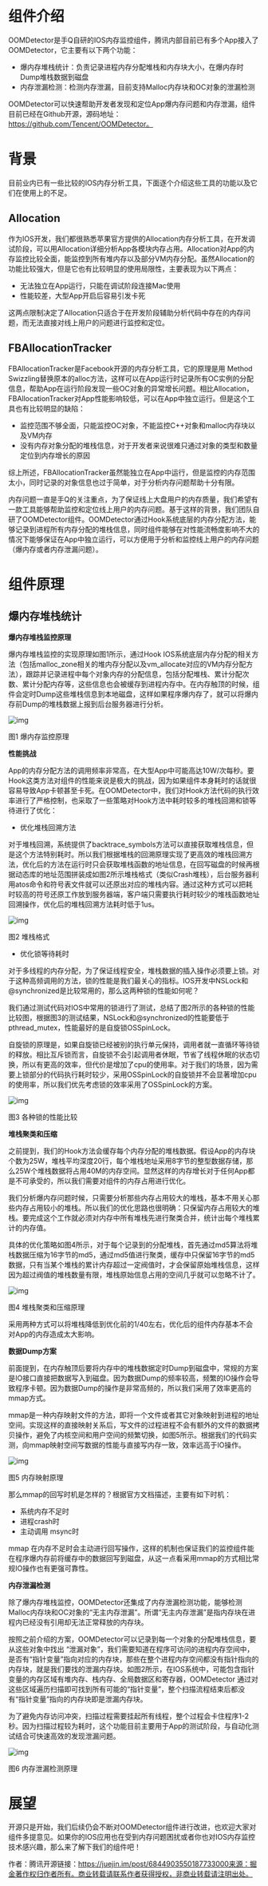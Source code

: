 # 组件介绍

OOMDetector是手Q自研的IOS内存监控组件，腾讯内部目前已有多个App接入了OOMDetector，它主要有以下两个功能：

- 爆内存堆栈统计：负责记录进程内存分配堆栈和内存块大小，在爆内存时Dump堆栈数据到磁盘
- 内存泄漏检测：检测内存泄漏，目前支持Malloc内存块和OC对象的泄漏检测

OOMDetector可以快速帮助开发者发现和定位App爆内存问题和内存泄漏，组件目前已经在Github开源，源码地址：https://github.com/Tencent/OOMDetector。

# 背景

目前业内已有一些比较的IOS内存分析工具，下面逐个介绍这些工具的功能以及它们在使用上的不足。

## Allocation

作为IOS开发，我们都很熟悉苹果官方提供的Allocation内存分析工具，在开发调试阶段，可以用Allocation详细分析App各模块内存占用。Allocation对App的内存监控比较全面，能监控到所有堆内存以及部分VM内存分配。虽然Allocation的功能比较强大，但是它也有比较明显的使用局限性，主要表现为以下两点：

- 无法独立在App运行，只能在调试阶段连接Mac使用
- 性能较差，大型App开启后容易引发卡死

这两点限制决定了Allocation只适合于在开发阶段辅助分析代码中存在的内存问题，而无法直接对线上用户的问题进行监控和定位。

## FBAllocationTracker

FBAllocationTracker是Facebook开源的内存分析工具，它的原理是用 Method Swizzling替换原本的alloc方法，这样可以在App运行时记录所有OC实例的分配信息，帮助App在运行阶段发现一些OC对象的异常增长问题。相比Allocation，FBAllocationTracker对App性能影响较低，可以在App中独立运行。但是这个工具也有比较明显的缺陷：

- 监控范围不够全面，只能监控OC对象，不能监控C++对象和malloc内存块以及VM内存
- 没有内存对象分配的堆栈信息，对于开发者来说很难只通过对象的类型和数量定位到内存增长的原因

综上所述，FBAllocationTracker虽然能独立在App中运行，但是监控的内存范围太小，同时记录的对象信息也过于简单，对于分析内存问题帮助十分有限。

内存问题一直是手Q的关注重点，为了保证线上大盘用户的内存质量，我们希望有一款工具能够帮助监控和定位线上用户的内存问题。基于这样的背景，我们团队自研了OOMDetector组件。OOMDetector通过Hook系统底层的内存分配方法，能够记录到进程所有内存分配的堆栈信息，同时组件能够在对性能流畅度影响不大的情况下能够保证在App中独立运行，可以方便用于分析和监控线上用户的内存问题（爆内存或者内存泄漏问题）。

# 组件原理

## 爆内存堆栈统计

**爆内存堆栈监控原理**

爆内存堆栈监控的实现原理如图1所示，通过Hook IOS系统底层内存分配的相关方法（包括malloc_zone相关的堆内存分配以及vm_allocate对应的VM内存分配方法），跟踪并记录进程中每个对象内存的分配信息，包括分配堆栈、累计分配次数、累计分配内存等，这些信息也会被缓存到进程内存中。在内存触顶的时候，组件会定时Dump这些堆栈信息到本地磁盘，这样如果程序爆内存了，就可以将爆内存前Dump的堆栈数据上报到后台服务器进行分析。



![img](https://user-gold-cdn.xitu.io/2018/1/13/160eb78238b540c3?imageView2/0/w/1280/h/960/ignore-error/1)



图1 爆内存监控原理

**性能挑战**

App的内存分配方法的调用频率非常高，在大型App中可能高达10W/次每秒。要Hook这类方法对组件的性能来说是极大的挑战，因为如果组件本身耗时的话就很容易导致App卡顿甚至卡死。在OOMDetector中，我们对Hook方法代码的执行效率进行了严格控制，也采取了一些策略对Hook方法中耗时较多的堆栈回溯和锁等待进行了优化：

- 优化堆栈回溯方法

对于堆栈回溯，系统提供了backtrace_symbols方法可以直接获取堆栈信息，但是这个方法特别耗时。所以我们根据堆栈的回溯原理实现了更高效的堆栈回溯方法，优化后的方法在运行时只会获取堆栈函数的地址信息，在回写磁盘的时候再根据动态库的地址范围拼装成如图2所示堆栈格式（类似Crash堆栈），后台服务器利用atos命令和符号表文件就可以还原出对应的堆栈内容。通过这种方式可以把耗时较高的符号还原工作放到服务器端，客户端只需要执行耗时较少的堆栈函数地址回溯操作，优化后的堆栈回溯方法耗时低于1us。



![img](https://user-gold-cdn.xitu.io/2018/1/13/160eb7c4fa2021b4?imageView2/0/w/1280/h/960/ignore-error/1)



图2 堆栈格式

- 优化锁等待耗时

对于多线程的内存分配，为了保证线程安全，堆栈数据的插入操作必须要上锁。对于这种高频调用的方法，锁的性能是我们最关心的指标。IOS开发中NSLock和@synchronized是比较常用的，那么这两种锁的性能如何呢？

我们通过测试代码对IOS中常用的锁进行了测试，总结了图2所示的各种锁的性能比较图，根据图3的测试结果，NSLock和@synchronized的性能要低于pthread_mutex，性能最好的是自旋锁OSSpinLock。

自旋锁的原理是，如果自旋锁已经被别的执行单元保持，调用者就一直循环等待锁的释放。相比互斥锁而言，自旋锁不会引起调用者休眠，节省了线程休眠的状态切换，所以有更高的效率，但代价是增加了cpu的使用率。对于我们的场景，因为需要上锁部分的代码执行耗时较少，采用OSSpinLock的自旋锁并不会显著增加cpu的使用率，所以我们优先考虑锁的效率采用了OSSpinLock的方案。



![img](https://user-gold-cdn.xitu.io/2018/1/13/160eb7cbda586acc?imageView2/0/w/1280/h/960/ignore-error/1)



图3 各种锁的性能比较

**堆栈聚类和压缩**

之前提到，我们的Hook方法会缓存每个内存分配的堆栈数据。假设App的内存块个数为25W，堆栈平均深度20行，每个堆栈地址采用8字节的整型数据存储，那么25W个堆栈数据将占用40M的内存空间。显然这样的内存增长对于任何App都是不可承受的，所以我们需要对组件的内存占用进行优化。

我们分析爆内存问题时候，只需要分析那些内存占用较大的堆栈，基本不用关心那些内存占用较小的堆栈。所以我们的优化思路也很明确：只保留内存占用较大的堆栈。要完成这个工作就必须对内存中所有堆栈先进行聚类合并，统计出每个堆栈累计的内存值。

具体的优化策略如图4所示，对于每个记录到的分配堆栈，首先通过md5算法将堆栈数据压缩为16字节的md5，通过md5值进行聚类，缓存中只保留16字节的md5数据，只有当某个堆栈的累计内存超过一定阀值时，才会保留原始堆栈信息，这样因为超过阀值的堆栈数量有限，堆栈原始信息占用的空间几乎就可以忽略不计了。



![img](https://user-gold-cdn.xitu.io/2018/1/13/160eb7d6144c5d18?imageView2/0/w/1280/h/960/ignore-error/1)



图4 堆栈聚类和压缩原理

采用两种方式可以将堆栈降低到优化前的1/40左右，优化后的组件内存基本不会对App的内存造成太大影响。

**数据Dump方案**

前面提到，在内存触顶后要将内存中的堆栈数据定时Dump到磁盘中，常规的方案是IO接口直接把数据写入到磁盘。因为数据Dump的频率较高，频繁的IO操作会导致程序卡顿。因为数据Dump的操作是非常高频的，所以我们采用了效率更高的mmap方式。

mmap是一种内存映射文件的方法，即将一个文件或者其它对象映射到进程的地址空间。实现这样的直接映射关系后，写文件的过程进程不会有额外的文件的数据拷贝操作，避免了内核空间和用户空间的频繁切换，如图5所示。根据我们的代码实测，向mmap映射空间写数据的性能与直接写内存一致，效率远高于IO操作。



![img](https://user-gold-cdn.xitu.io/2018/1/13/160eb7e209ac7c9b?imageView2/0/w/1280/h/960/ignore-error/1)



图5 内存映射原理

那么mmap的回写时机是怎样的？根据官方文档描述，主要有如下时机：

- 系统内存不足时
- 进程crash时
- 主动调用 msync时

mmap 在内存不足时会主动进行回写操作，这样的机制也保证我们的监控组件能在程序爆内存前将缓存中的数据回写到磁盘，从这一点看采用mmap的方式相比常规IO操作也有更强可靠性。

**内存泄漏检测**

除了爆内存堆栈监控，OOMDetector还集成了内存泄漏检测功能，能够检测Malloc内存块和OC对象的“无主内存泄漏”。所谓“无主内存泄漏”是指内存块在进程内已经没有引用却无法正常释放的内存块。

按照之前介绍的方案，OOMDetector可以记录到每一个对象的分配堆栈信息，要从这些对象中找出 “泄漏对象”，我们需要知道在程序可访问的进程内存空间中，是否有“指针变量”指向对应的内存块，那些在整个进程内存空间都没有指针指向的内存块，就是我们要找的泄漏内存块。如图2所示，在IOS系统中，可能包含指针变量的内存区域有堆内存、栈内存、全局数据区和寄存器，OOMDetector 通过对这些区域遍历扫描即可找到所有可能的“指针变量”，整个扫描流程结束后都没有“指针变量”指向的内存块即是泄漏内存块。

为了避免内存访问冲突，扫描过程需要挂起所有线程，整个过程会卡住程序1-2秒。因为扫描过程较为耗时，这个功能目前主要用于App的测试阶段，与自动化测试结合可快速高效的发现泄漏问题。



![img](https://user-gold-cdn.xitu.io/2018/1/13/160eb80aab8c422b?imageView2/0/w/1280/h/960/ignore-error/1)



图6 内存泄漏检测原理

# 展望

开源只是开始，我们后续仍会不断对OOMDetector组件进行改进，也欢迎大家对组件多提意见。如果你的IOS应用也在受到内存问题困扰或者你也对IOS内存监控技术感兴趣，那么来了解下我们的组件吧！


作者：腾讯开源链接：https://juejin.im/post/6844903550187733000来源：掘金著作权归作者所有。商业转载请联系作者获得授权，非商业转载请注明出处。